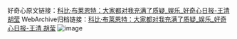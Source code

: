 好奇心原文链接：[科比·布莱恩特：大家都对我充满了质疑_娱乐_好奇心日报-王清 胡莹](https://www.qdaily.com/articles/1709.html)
WebArchive归档链接：[科比·布莱恩特：大家都对我充满了质疑_娱乐_好奇心日报-王清 胡莹](http://web.archive.org/web/20190623150014/https://www.qdaily.com/articles/1709.html)
![image](http://ww3.sinaimg.cn/large/007d5XDply1g3v4i20iajj30u05vcx6p)